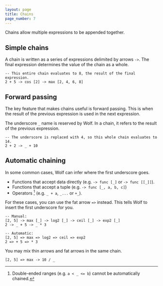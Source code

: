 ```yaml
---
layout: page
title: Chains
page_number: 7
---
```


Chains allow multiple expressions to be appended together.

## Simple chains

A chain is written as a series of expressions delimited by arrows `->`.
The final expression determines the value of the chain as a whole.

```
-- This entire chain evaluates to 8, the result of the final expression.
2 + 5 -> cos [2] -> max [2, 4, 6, 8]
```

## Forward passing

The key feature that makes chains useful is forward passing. This is when the
result of the previous expression is used in the next expression.

The underscore `_` name is reserved by Wolf. In a chain, it refers to the result 
of the previous expression.

```
-- The underscore is replaced with 4, so this whole chain evaluates to 14.
2 + 2 -> _ + 10
```

## Automatic chaining

In some common cases, Wolf can infer where the first underscore goes.

- Functions that accept data directly (e.g. `-> func [_]`  or `-> func [[_]]`).
- Functions that accept a tuple (e.g. `-> func [_, a, b, c]`)
- Operators [^1] (e.g. `_ + a`, `_...` or `+_`).

[^1]: Double-ended ranges (e.g. `a < _ <= b`) cannot be automatically chained.

For these cases, you can use the fat arrow `=>` instead. This tells Wolf to
insert the first underscore for you.

```
-- Manual:
[2, 5] -> max [_] -> log2 [_] -> ceil [_] -> exp2 [_]
2 -> _ + 5 -> _ * 3

-- Automatic:
[2, 5] => max => log2 => ceil => exp2
2 => + 5 => * 3
```

You may mix thin arrows and fat arrows in the same chain.

```
[2, 5] => max -> 10 / _
```